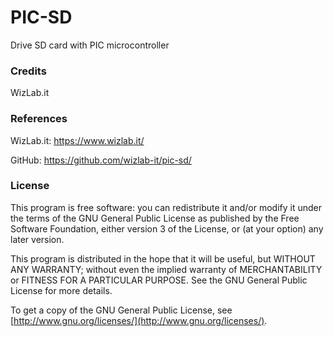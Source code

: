 # PIC-SD

Drive SD card with PIC microcontroller



### Credits

WizLab.it



### References

WizLab.it: https://www.wizlab.it/

GitHub: https://github.com/wizlab-it/pic-sd/



### License

This program is free software: you can redistribute it and/or modify
it under the terms of the GNU General Public License as published by
the Free Software Foundation, either version 3 of the License, or
(at your option) any later version.

This program is distributed in the hope that it will be useful,
but WITHOUT ANY WARRANTY; without even the implied warranty of
MERCHANTABILITY or FITNESS FOR A PARTICULAR PURPOSE. See the
GNU General Public License for more details.

To get a copy of the GNU General Public License, see [http://www.gnu.org/licenses/](http://www.gnu.org/licenses/).

